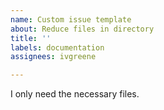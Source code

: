 ```yaml
---
name: Custom issue template
about: Reduce files in directory
title: ''
labels: documentation
assignees: ivgreene

---
```


I only need the necessary files.
